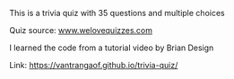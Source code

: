 This is a trivia quiz with 35 questions and multiple choices

Quiz source: www.welovequizzes.com

I learned the code from a tutorial video by Brian Design

Link: https://vantrangaof.github.io/trivia-quiz/

